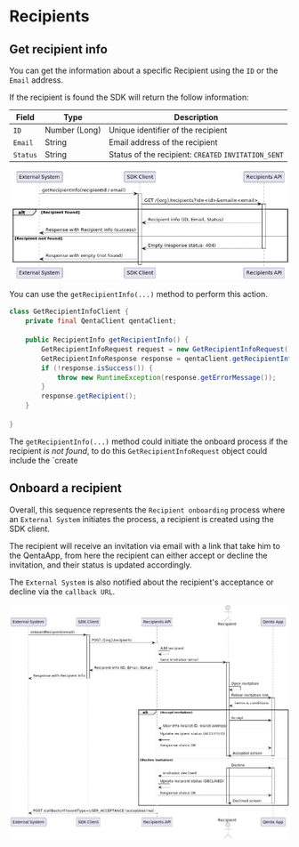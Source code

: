 # Recipients

## Get recipient info

You can get the information about a specific Recipient using the `ID` or the `Email` address.

If the recipient is found the SDK will return the follow information:

| Field | Type | Description                        |
|-------|------|------------------------------------|
| `ID` | Number (Long) | Unique identifier of the recipient |
| `Email` | String | Email address of the recipient     |
| `Status`| String | Status of the recipient: `CREATED` `INVITATION_SENT`|



![recipient_getDetails.png](recipient_getDetails.png)

You can use the `getRecipientInfo(...)` method to perform this action.

```java
class GetRecipientInfoClient {
    private final QentaClient qentaClient;
    
    public RecipientInfo getRecipientInfo() {
        GetRecipientInfoRequest request = new GetRecipientInfoRequest();
        GetRecipientInfoResponse response = qentaClient.getRecipientInfo(request);
        if (!response.isSuccess()) {
            throw new RuntimeException(response.getErrorMessage());
        }
        response.getRecipient();
    }
    
}
```

The `getRecipientInfo(...)` method could initiate the onboard process if the recipient _is not found_, to do this `GetRecipientInfoRequest` object could include the `create

## Onboard a recipient

Overall, this sequence represents the `Recipient onboarding` process where an `External System` initiates the process, a recipient is created using the SDK client.

The recipient will receive an invitation via email with a link that take him to the QentaApp, from here the recipient can either accept or decline the invitation, and their status is updated accordingly.

The  `External System` is also notified about the recipient's acceptance or decline via the `callback URL`.

![recipient_onboard.png](recipient_onboard.png)

